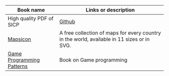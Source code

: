 | Book name 							| Links or description |
|---------------------------------------|-------|
| High quality PDF of SICP 				| [Github](https://github.com/sarabander/sicp-pdf) |
| [Mapsicon](https://github.com/djaiss/mapsicon) | A free collection of maps for every country in the world, available in 11 sizes or in SVG.
| [Game Programming Patterns](http://gameprogrammingpatterns.com/) | Book on Game programming |

